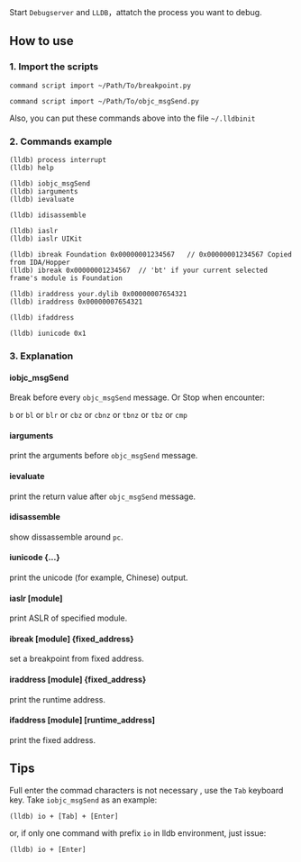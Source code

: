 

Start `Debugserver` and `LLDB`，attatch the process you want to debug.

## How to use

### 1. Import the scripts

`command script import ~/Path/To/breakpoint.py`

`command script import ~/Path/To/objc_msgSend.py`

Also, you can put these commands above into the file `~/.lldbinit` 


### 2. Commands example

```
(lldb) process interrupt
(lldb) help

(lldb) iobjc_msgSend
(lldb) iarguments
(lldb) ievaluate

(lldb) idisassemble

(lldb) iaslr
(lldb) iaslr UIKit

(lldb) ibreak Foundation 0x00000001234567   // 0x00000001234567 Copied from IDA/Hopper
(lldb) ibreak 0x00000001234567  // 'bt' if your current selected frame's module is Foundation

(lldb) iraddress your.dylib 0x00000007654321 
(lldb) iraddress 0x00000007654321

(lldb) ifaddress

(lldb) iunicode 0x1

```


### 3. Explanation

#### iobjc_msgSend

Break before every `objc_msgSend` message. Or Stop when encounter:

`b` or `bl` or `blr` or `cbz` or `cbnz` or `tbnz` or `tbz` or `cmp`


#### iarguments
print the arguments before `objc_msgSend` message.

#### ievaluate
print the return value after `objc_msgSend` message.

#### idisassemble
show dissassemble around `pc`.

#### iunicode {...}
print the unicode (for example, Chinese) output.

#### iaslr [module]
print ASLR of specified module.

#### ibreak [module] {fixed_address}
set a breakpoint from fixed address.

#### iraddress [module] {fixed_address}
print the runtime address.

#### ifaddress [module] [runtime_address]
print the fixed address.

## Tips

Full enter the commad characters is not necessary , use the `Tab` keyboard key. Take `iobjc_msgSend` as an example:

`(lldb) io + [Tab] + [Enter]`

or, if only one command with prefix `io` in lldb environment, just issue:

`(lldb) io + [Enter]`


